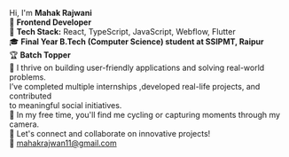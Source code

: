
Hi, I'm **Mahak Rajwani**  
🚀 **Frontend Developer**  
🔧 **Tech Stack:** React, TypeScript, JavaScript, Webflow, Flutter  
🎓 **Final Year B.Tech (Computer Science) student at SSIPMT, Raipur**  
🏆 **Batch Topper**  
🌱 I thrive on building user-friendly applications and solving real-world problems.   
    I’ve completed multiple internships ,developed real-life projects, and contributed  
    to meaningful social initiatives.   
📸 In my free time, you'll find me cycling or capturing moments through my camera.  
🔗 Let's connect and collaborate on innovative projects!  
📧 mahakrajwan11@gmail.com  
